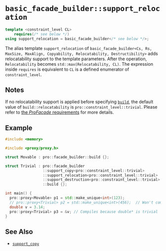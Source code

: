 # `basic_facade_builder::support_relocation`

```cpp
template <constraint_level CL>
    requires(/* see below */)
using support_relocation = basic_facade_builder</* see below */>;
```

The alias template `support_relocation` of `basic_facade_builder<Cs, Rs, MaxSize, MaxAlign, Copyability, Relocatability, Destructibility>` adds relocatability support to the template parameters. After the operation, `Relocatability` becomes `std::max(Relocatability, CL)`. The expression inside `requires` is equivalent to `CL` is a defined enumerator of `constraint_level`.

## Notes

If no relocatability support is applied before specifying [`build`](build.md), the default value of `build::relocatability` is `pro::constraint_level::trivial`. Please refer to [the *ProFacade* requirements](../ProFacade.md) for more details.

## Example

```cpp
#include <memory>

#include <proxy/proxy.h>

struct Movable : pro::facade_builder::build {};

struct Trivial : pro::facade_builder                                   //
                 ::support_copy<pro::constraint_level::trivial>        //
                 ::support_relocation<pro::constraint_level::trivial>  //
                 ::support_destruction<pro::constraint_level::trivial> //
                 ::build {};

int main() {
  pro::proxy<Movable> p1 = std::make_unique<int>(123);
  // pro::proxy<Trivial> p2 = std::make_unique<int>(456);  // Won't compile
  double v = 3.14;
  pro::proxy<Trivial> p3 = &v; // Compiles because double* is trivial
}
```

## See Also

- [`support_copy`](support_copy.md)

